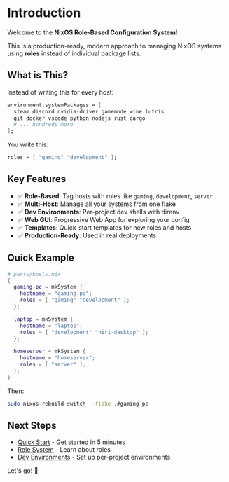 # Introduction

Welcome to the **NixOS Role-Based Configuration System**!

This is a production-ready, modern approach to managing NixOS systems using **roles** instead of individual package lists.

## What is This?

Instead of writing this for every host:

```nix
environment.systemPackages = [
  steam discord nvidia-driver gamemode wine lutris
  git docker vscode python nodejs rust cargo
  # ... hundreds more
];
```

You write this:

```nix
roles = [ "gaming" "development" ];
```

## Key Features

- ✅ **Role-Based**: Tag hosts with roles like `gaming`, `development`, `server`
- ✅ **Multi-Host**: Manage all your systems from one flake
- ✅ **Dev Environments**: Per-project dev shells with direnv
- ✅ **Web GUI**: Progressive Web App for exploring your config
- ✅ **Templates**: Quick-start templates for new roles and hosts
- ✅ **Production-Ready**: Used in real deployments

## Quick Example

```nix
# parts/hosts.nix
{
  gaming-pc = mkSystem {
    hostname = "gaming-pc";
    roles = [ "gaming" "development" ];
  };

  laptop = mkSystem {
    hostname = "laptop";
    roles = [ "development" "niri-desktop" ];
  };

  homeserver = mkSystem {
    hostname = "homeserver";
    roles = [ "server" ];
  };
}
```

Then:

```bash
sudo nixos-rebuild switch --flake .#gaming-pc
```

## Next Steps

- [Quick Start](./quick-start.md) - Get started in 5 minutes
- [Role System](./roles/README.md) - Learn about roles
- [Dev Environments](./dev/README.md) - Set up per-project environments

Let's go! 🚀

